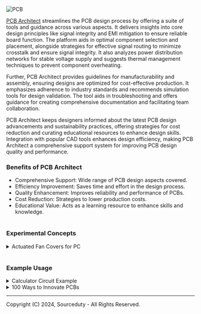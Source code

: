 ![PCB](https://github.com/sourceduty/PCB_Architect/assets/123030236/fa19831f-8189-4f0e-af6b-c691ddcb7064)

[PCB Architect](https://chat.openai.com/g/g-3K2liKOdj-pcb-architect) streamlines the PCB design process by offering a suite of tools and guidance across various aspects. It delivers insights into core design principles like signal integrity and EMI mitigation to ensure reliable board function. The platform aids in optimal component selection and placement, alongside strategies for effective signal routing to minimize crosstalk and ensure signal integrity. It also analyzes power distribution networks for stable voltage supply and suggests thermal management techniques to prevent component overheating.

Further, PCB Architect provides guidelines for manufacturability and assembly, ensuring designs are optimized for cost-effective production. It emphasizes adherence to industry standards and recommends simulation tools for design validation. The tool aids in troubleshooting and offers guidance for creating comprehensive documentation and facilitating team collaboration.

PCB Architect keeps designers informed about the latest PCB design advancements and sustainability practices, offering strategies for cost reduction and curating educational resources to enhance design skills. Integration with popular CAD tools enhances design efficiency, making PCB Architect a comprehensive support system for improving PCB design quality and performance.

### Benefits of PCB Architect

- Comprehensive Support: Wide range of PCB design aspects covered.
- Efficiency Improvement: Saves time and effort in the design process.
- Quality Enhancement: Improves reliability and performance of PCBs.
- Cost Reduction: Strategies to lower production costs.
- Educational Value: Acts as a learning resource to enhance skills and knowledge.

#
### Experimental Concepts

<details><summary>Actuated Fan Covers for PC</summary>
<br>

![Actuated Fan Covers](https://github.com/sourceduty/PCB_Architect/assets/123030236/01d0ec6a-6a1d-4cc3-8e76-1dbadf00c16c)

Actuated Fan Covers for PC

Actuated fan covers for PCs are an interesting innovation that can enhance both the aesthetic appeal and functional aspects of personal computers. These covers are designed to open and close automatically—typically in response to the PC's internal temperature or through manual controls, improving airflow while also protecting internal components from dust and debris. Here’s how incorporating actuated fan covers can benefit PC design and some considerations for implementing them:

### Benefits of Actuated Fan Covers

1. **Improved Thermal Management:**
   - **Dynamic Airflow Regulation:** Actuated covers can open to increase airflow when temperatures rise and close to retain heat when needed, helping maintain optimal operating temperatures.
   - **Enhanced Cooling Efficiency:** Automatically adjusted covers can optimize the cooling performance of fans without the constant need for manual adjustments.

2. **Dust Protection:**
   - When closed, these covers can prevent dust from accumulating inside the PC, reducing the risk of overheating and component damage due to dust buildup.

3. **Noise Reduction:**
   - Covers can be closed during low-demand periods to minimize fan noise, creating a quieter working environment.

4. **Aesthetic and Customization:**
   - With customizable designs, these covers can contribute to the visual appeal of the PC. They can feature LED lighting or transparent materials to showcase internal components.

### Design Considerations

1. **Mechanism Choice:**
   - **Servo Motors:** Precise and reliable, suitable for small adjustments.
   - **Solenoids:** For simpler, binary open/close operations.
   - **Shape Memory Alloys:** Compact and silent, these materials change shape based on temperature, which could naturally sync with the PC's thermal needs.

2. **Control System:**
   - **Temperature Sensors:** To automate the opening and closing based on preset temperature thresholds.
   - **Manual Controls:** Allow users to override automatic settings via software or physical switches.

3. **Integration with PC Design:**
   - The actuation mechanism should be integrated seamlessly with the PC's overall design, considering both aesthetics and function.
   - Ensure the cover’s operation does not interfere with other components or the structural integrity of the PC.

4. **Material Selection:**
   - Materials must withstand temperature variations and potential physical stress. Options include high-grade plastics, metal alloys, or composites.
   - Transparent or mesh materials can be used for covers to maintain airflow even when partially closed.

5. **Safety and Durability:**
   - Design the covers to prevent accidental pinching or jamming.
   - Components should be durable and able to withstand regular opening and closing cycles without failure.

<br>
</details>

#
### Example Usage

<details><summary>Calculator Circuit Example</summary>
<br>

Designing a simple calculator circuit can be approached in various ways, depending on the complexity and functions you want to include (basic operations like addition, subtraction, multiplication, and division or more complex functions). For this example, I'll outline a basic calculator design using digital logic components such as logic gates, flip-flops, and potentially a microcontroller for more advanced calculations and control.

Calculator Circuit Layout

Key Components:

- Input Keypad: Used for entering numbers and operation commands.
- Display: To show the input numbers, operations, and the result. Common choices include 7-segment displays or LCDs.
- Microcontroller (Optional): Acts as the brain of the calculator, processing inputs and displaying the correct outputs.
- Logic Gates: For basic operations, you can use AND, OR, NOT, XOR gates, etc.
- Flip-Flops: To store the state of calculations and inputs.
- Clock (if needed): For synchronization, especially if sequential logic is involved.
- Basic Logic for Operations:
- Addition: Can be achieved with a series of full adders.
- Subtraction: Utilize adders with two's complement logic.
- Multiplication and Division: More complex, might require a microcontroller for efficient implementation.

Circuit Diagram

This will be a simplified representation focusing on addition.

```
     [Input Keypad]        [Microcontroller or Logic Circuit]        [Display]
          ||                            ||                                ||
          \/                            \/                                \/
    [Button Matrix] ---[Debounce Circuit]---[Encoder]---[ALU/Adder]---[Decoder]---[7-Segment Display]
                                                   |
                                              [Flip-Flops]
                                                   |
                                              [Memory/Register]
```

### Legend

- Button Matrix: Represents the input keypad matrix.
- Debounce Circuit: Ensures clean button press signals.
- Encoder: Converts keypad presses into binary numbers.
- ALU/Adder: Arithmetic Logic Unit, performs calculations.
- Decoder: Converts binary numbers to a format suitable for the display.
- 7-Segment Display: Shows numbers and results.
- Flip-Flops: Store intermediate values during calculations.
- Memory/Register: Stores numbers temporarily.

### Explanation

1. Input Keypad: The user enters numbers and selects operations. The debounce circuit cleans up the signal from each button press.

2. Encoder: The encoder translates keypad inputs into binary data that the microcontroller or logic circuit can process.

3. Microcontroller/Logic Circuit: If using a microcontroller, it processes the inputs based on the programmed logic and performs the necessary calculations. For simpler or more educational designs, discrete logic gates and components like adders and flip-flops can handle basic operations.

4. Display: The result of the calculation is sent to the display, typically through a decoder that translates binary results into a form the display can show (like decimal numbers on a 7-segment display).

This is a very high-level overview and simplifies many aspects of calculator design, especially for more complex functions and operations. Real-world designs can be much more intricate and would likely involve a microcontroller for practicality and efficiency.

<br>
</details>

<details><summary>100 Ways to Innovate PCBs</summary>
<br>

This list of 100 ways to innovate PCBs highlights diverse approaches that range from material innovations and structural design changes to integrating new functionalities and enhancing manufacturing processes.

```
1. Utilize high-speed materials to improve signal integrity.
2. Implement HDI (High Density Interconnect) technology for finer lines and spaces.
3. Design for manufacturability (DFM) to ensure smooth production processes.
4. Use rigid-flex PCBs to integrate flexibility and rigidity where needed.
5. Integrate embedded components within the PCB substrate.
6. Apply conformal coating to protect against environmental damage.
7. Use thermal vias to enhance heat dissipation.
8. Optimize trace routing to minimize electromagnetic interference.
9. Employ differential pairs to reduce crosstalk in high-speed signals.
10. Implement blind and buried vias to save surface space and improve density.
11. Use low-loss materials for high-frequency applications.
12. Design with 3D printing to create complex structures.
13. Apply real-time impedance monitoring during fabrication.
14. Innovate with back-drilling technology to reduce signal reflections.
15. Utilize surface finish techniques like ENIG for better solderability.
16. Develop wearable PCBs using flexible materials.
17. Integrate optical waveguides for high-speed data transfer.
18. Explore the use of graphene for enhanced conductivity.
19. Implement IoT connectivity directly into PCBs.
20. Develop power integrity simulation models for better power distribution.
21. Use automated optical inspection during PCB manufacturing.
22. Integrate wireless charging capabilities into PCB designs.
23. Design multi-layer PCBs for complex electronic devices.
24. Utilize machine learning for optimizing component placement.
25. Develop stretchable PCBs for new applications.
26. Employ phase change materials for temperature regulation.
27. Utilize bio-compatible materials for medical applications.
28. Implement energy harvesting components for self-powered devices.
29. Design with modularity to allow for easy upgrades and repairs.
30. Use transparent PCBs for aesthetic applications.
31. Implement augmented reality for PCB design visualization.
32. Utilize piezoelectric materials for vibration sensing.
33. Develop anti-counterfeiting features using unique materials.
34. Use nanoparticle inks for conductive paths.
35. Innovate with chip-scale packaging to reduce size.
36. Employ software simulation for thermal management.
37. Develop BGA (Ball Grid Array) packages for better interconnection.
38. Innovate with organic substrates for eco-friendly options.
39. Implement smart diagnostic features into PCBs.
40. Use aerosol jet printing for fine-line electronics.
41. Design with polymer thick film for flexibility.
42. Utilize virtual prototyping for faster design cycles.
43. Implement conductive adhesives for component bonding.
44. Develop PCBs with built-in sensors for environmental monitoring.
45. Use selective solder masks for precise application.
46. Design edge connectors for easy integration.
47. Implement embedded passives to reduce surface components.
48. Use recycled materials for sustainable PCB manufacturing.
49. Innovate with in-mold electronics for integrated interfaces.
50. Develop self-assembling techniques for component placement.
51. Utilize liquid crystal polymer (LCP) for high-frequency applications.
52. Employ advanced encapsulation techniques for protection.
53. Integrate microfluidic channels for bio-sensing applications.
54. Use quantum dots for advanced electronics.
55. Implement capacitive touch interfaces directly on PCBs.
56. Develop LED PCBs for efficient lighting solutions.
57. Use phase-change cooling techniques for high-power devices.
58. Innovate with magnetic materials for inductive components.
59. Employ hyperspectral imaging for quality control.
60. Design with acoustic wave sensors for new functionalities.
61. Utilize digital twins for virtual testing.
62. Implement biosensors into wearable PCBs.
63. Develop superconductive materials for extreme efficiency.
64. Use UV curing for faster production cycles.
65. Implement multi-material 3D printing for functional electronics.
66. Explore the use of ceramics for high-temperature applications.
67. Develop PCBs with integrated antennas for communication devices.
68. Utilize solvent-free adhesives for environmental sustainability.
69. Implement haptic feedback components on PCBs.
70. Use conductive polymers for flexible circuits.
71. Develop PCBs for extreme environments (space, underwater, etc.).
72. Employ high-temperature superconductors for energy applications.
73. Innovate with photonic circuits for next-gen electronics.
74. Use pressure-sensitive adhesives for easy assembly.
75. Develop ultra-thin PCBs for minimalistic designs.
76. Implement nanotechnology for groundbreaking applications.
77. Utilize electrochromic materials for dynamic displays.
78. Employ smart alloys for adaptive structures.
79. Develop biochips for medical diagnostics.
80. Use alloy-based conductors for improved performance.
81. Implement voice control features into PCBs.
82. Develop energy-efficient designs to reduce power consumption.
83. Use organic LEDs (OLEDs) for display PCBs.
84. Implement electrostatic discharge (ESD) protection features.
85. Develop thermoelectric generators for power generation.
86. Use micro-electromechanical systems (MEMS) for sensor integration.
87. Innovate with UV-sensitive materials for security features.
88. Employ corrosion-resistant coatings for durability.
89. Implement RFID tags directly into PCBs.
90. Develop PCBs with phase-change materials for data storage.
91. Use thermally conductive plastics for heat management.
92. Innovate with hybrid circuits combining silicon and organic components.
93. Employ adaptive routing techniques for flexible use cases.
94. Develop moisture-sensitive materials for environmental sensing.
95. Implement self-healing materials to prolong PCB life.
96. Use atomic layer deposition for precise coatings.
97. Develop smart grids within PCBs for energy management.
98. Utilize optical fibers for communication layers.
99. Employ nano-coatings for moisture and dust resistance.
100. Explore magnetic levitation for component placement.
```

<br>
</details>

***
Copyright (C) 2024, Sourceduty - All Rights Reserved.
